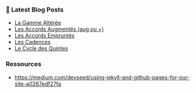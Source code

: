 
### 📕 Latest Blog Posts

<!-- BLOG-POST-LIST:START -->
- [La Gamme Altérée](https://atouchard.github.io/atouchard/theorie/altered-scale/)
- [Les Accords Augmentés (aug ou +)](https://atouchard.github.io/atouchard/theorie/augmented-chords/)
- [Les Accords Empruntés](https://atouchard.github.io/atouchard/theorie/borrowed-chords/)
- [Les Cadences](https://atouchard.github.io/atouchard/theorie/cadences/)
- [Le Cycle des Quintes](https://atouchard.github.io/atouchard/theorie/cycle-of-fifth/)
<!-- BLOG-POST-LIST:END -->

### Ressources

- https://medium.com/devseed/using-jekyll-and-github-pages-for-our-site-a0267edf27fa
